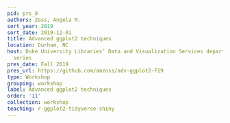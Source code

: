 ```yaml
---
pid: prs_8
authors: Zoss, Angela M.
sort_year: 2019
sort_date: 2019-12-01
title: Advanced ggplot2 techniques
location: Durham, NC
host: Duke University Libraries’ Data and Visualization Services department workshop
  series
pres_date: Fall 2019
pres_url: https://github.com/amzoss/adv-ggplot2-F19
type: Workshop
grouping: workshop
label: Advanced ggplot2 techniques
order: '11'
collection: workshop
teaching: r-ggplot2-tidyverse-shiny
---
```

